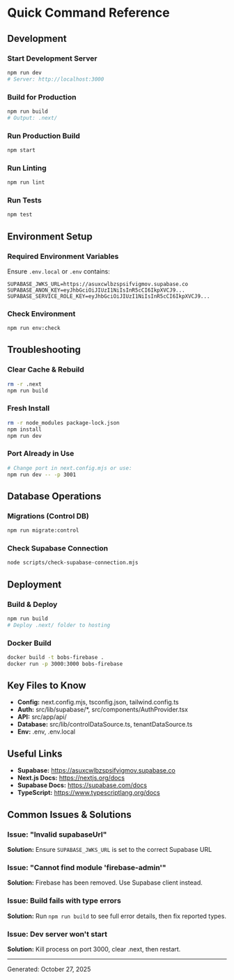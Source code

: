 # Quick Command Reference

## Development

### Start Development Server
```bash
npm run dev
# Server: http://localhost:3000
```

### Build for Production
```bash
npm run build
# Output: .next/
```

### Run Production Build
```bash
npm start
```

### Run Linting
```bash
npm run lint
```

### Run Tests
```bash
npm test
```

## Environment Setup

### Required Environment Variables
Ensure `.env.local` or `.env` contains:
```
SUPABASE_JWKS_URL=https://asuxcwlbzspsifvigmov.supabase.co
SUPABASE_ANON_KEY=eyJhbGciOiJIUzI1NiIsInR5cCI6IkpXVCJ9...
SUPABASE_SERVICE_ROLE_KEY=eyJhbGciOiJIUzI1NiIsInR5cCI6IkpXVCJ9...
```

### Check Environment
```bash
npm run env:check
```

## Troubleshooting

### Clear Cache & Rebuild
```bash
rm -r .next
npm run build
```

### Fresh Install
```bash
rm -r node_modules package-lock.json
npm install
npm run dev
```

### Port Already in Use
```bash
# Change port in next.config.mjs or use:
npm run dev -- -p 3001
```

## Database Operations

### Migrations (Control DB)
```bash
npm run migrate:control
```

### Check Supabase Connection
```bash
node scripts/check-supabase-connection.mjs
```

## Deployment

### Build & Deploy
```bash
npm run build
# Deploy .next/ folder to hosting
```

### Docker Build
```bash
docker build -t bobs-firebase .
docker run -p 3000:3000 bobs-firebase
```

## Key Files to Know

- **Config:** next.config.mjs, tsconfig.json, tailwind.config.ts
- **Auth:** src/lib/supabase/*, src/components/AuthProvider.tsx
- **API:** src/app/api/
- **Database:** src/lib/controlDataSource.ts, tenantDataSource.ts
- **Env:** .env, .env.local

## Useful Links

- **Supabase:** https://asuxcwlbzspsifvigmov.supabase.co
- **Next.js Docs:** https://nextjs.org/docs
- **Supabase Docs:** https://supabase.com/docs
- **TypeScript:** https://www.typescriptlang.org/docs

## Common Issues & Solutions

### Issue: "Invalid supabaseUrl"
**Solution:** Ensure `SUPABASE_JWKS_URL` is set to the correct Supabase URL

### Issue: "Cannot find module 'firebase-admin'"
**Solution:** Firebase has been removed. Use Supabase client instead.

### Issue: Build fails with type errors
**Solution:** Run `npm run build` to see full error details, then fix reported types.

### Issue: Dev server won't start
**Solution:** Kill process on port 3000, clear .next, then restart.

---
Generated: October 27, 2025

